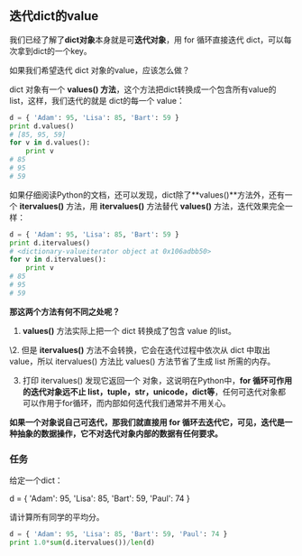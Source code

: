 ## 迭代dict的value

我们已经了解了**dict对象**本身就是可**迭代对象**，用 for 循环直接迭代 dict，可以每次拿到dict的一个key。

如果我们希望迭代 dict 对象的value，应该怎么做？

dict 对象有一个 **values() 方法**，这个方法把dict转换成一个包含所有value的list，这样，我们迭代的就是 dict的每一个 value：

```python
d = { 'Adam': 95, 'Lisa': 85, 'Bart': 59 }
print d.values()
# [85, 95, 59]
for v in d.values():
    print v
# 85
# 95
# 59
```

如果仔细阅读Python的文档，还可以发现，dict除了**values()**方法外，还有一个 **itervalues()** 方法，用 **itervalues()** 方法替代 **values()** 方法，迭代效果完全一样：

```python
d = { 'Adam': 95, 'Lisa': 85, 'Bart': 59 }
print d.itervalues()
# <dictionary-valueiterator object at 0x106adbb50>
for v in d.itervalues():
    print v
# 85
# 95
# 59
```

**那这两个方法有何不同之处呢？**

1. **values()** 方法实际上把一个 dict 转换成了包含 value 的list。

\2. 但是 **itervalues()** 方法不会转换，它会在迭代过程中依次从 dict 中取出 value，所以 itervalues() 方法比 values() 方法节省了生成 list 所需的内存。

3. 打印 itervalues() 发现它返回一个 <dictionary-valueiterator> 对象，这说明在Python中，**for 循环可作用的迭代对象远不止 list，tuple，str，unicode，dict等**，任何可迭代对象都可以作用于for循环，而内部如何迭代我们通常并不用关心。

**如果一个对象说自己可迭代，那我们就直接用 for 循环去迭代它，可见，迭代是一种抽象的数据操作，它不对迭代对象内部的数据有任何要求。**

### 任务

给定一个dict：

d = { 'Adam': 95, 'Lisa': 85, 'Bart': 59, 'Paul': 74 }

请计算所有同学的平均分。

```python
d = { 'Adam': 95, 'Lisa': 85, 'Bart': 59, 'Paul': 74 }
print 1.0*sum(d.itervalues())/len(d)
```

